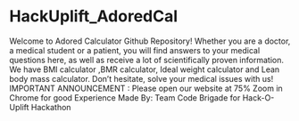 # HackUplift_AdoredCal
Welcome to Adored Calculator Github Repository! Whether you are a doctor, a medical student or a patient, you will find answers to your medical questions here, as well as receive a lot of scientifically proven information. We have BMI calculator ,BMR calculator, Ideal weight calculator and Lean body mass calculator. Don’t hesitate, solve your medical issues with us!
IMPORTANT ANNOUNCEMENT : Please open our website at 75% Zoom in Chrome for good Experience
Made By: Team Code Brigade for Hack-O-Uplift Hackathon
